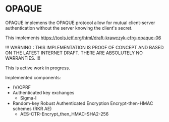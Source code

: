 # OPAQUE

OPAQUE implemens the OPAQUE protocol allow for mutual client-server authentication without the server knowing the client's secret.

This implements https://tools.ietf.org/html/draft-krawczyk-cfrg-opaque-06

!!! WARNING : THIS IMPLEMENTATION IS PROOF OF CONCEPT AND BASED ON THE LATEST INTERNET DRAFT. THERE ARE ABSOLUTELY NO WARRANTIES. !!!

This is active work in progress.

Implemented components:
- (V)OPRF
- Authenticated key exchanges
    - Sigma-I
- Random-key Robust Authenticated Encryption Encrypt-then-HMAC schemes (RKR AE)
    - AES-CTR-Encrypt_then_HMAC-SHA2-256